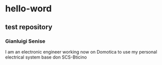 # hello-word
## test repository
### Gianluigi Senise
I am an electronic engineer working now on Domotica to use my personal electrical system base don SCS-Bticino
